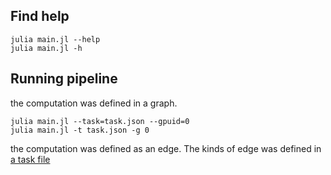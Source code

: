 ## Find help
    julia main.jl --help
    julia main.jl -h
## Running pipeline
the computation was defined in a graph.

    julia main.jl --task=task.json --gpuid=0
    julia main.jl -t task.json -g 0

the computation was defined as an edge. The kinds of edge was defined in [a task file](https://github.com/seung-lab/ChunkFlow.jl/blob/master/test/test.json)
